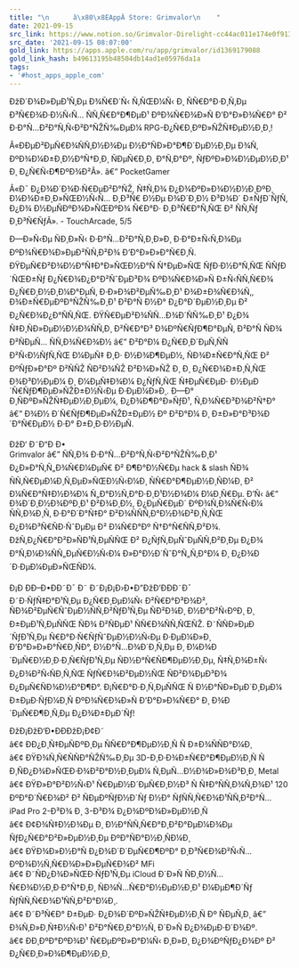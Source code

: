 ```yaml
---
title: "\n      â\x80\x8EAppÂ Store: Grimvalor\n    "
date: 2021-09-15
src_link: https://www.notion.so/Grimvalor-Direlight-cc44ac011e174e0f9137f72bb1084bc2
src_date: '2021-09-15 08:07:00'
gold_link: https://apps.apple.com/ru/app/grimvalor/id1369179088
gold_link_hash: b49613195b48504db14ad1e05976da1a
tags:
- '#host_apps_apple_com'
---
```


ÐžÐ´Ð¾Ð»ÐµÐ¹Ñ‚Ðµ Ð¾Ñ€Ð´Ñ‹ Ñ‚ÑŒÐ¼Ñ‹ Ð¸ ÑÑ€Ð°Ð·Ð¸Ñ‚Ðµ Ð³Ñ€Ð¾Ð·Ð½Ñ‹Ñ… ÑÑ‚Ñ€Ð°Ð¶ÐµÐ¹ ÐºÐ¾Ñ€Ð¾Ð»Ñ Ð’Ð°Ð»Ð¾Ñ€Ð° Ð² Ð·Ð°Ñ…Ð²Ð°Ñ‚Ñ‹Ð²Ð°ÑŽÑ‰ÐµÐ¼ RPG-Ð¿Ñ€Ð¸ÐºÐ»ÑŽÑ‡ÐµÐ½Ð¸Ð¸!  
  
Â«ÐÐµÐ²ÐµÑ€Ð¾ÑÑ‚Ð½Ð¾Ðµ Ð½Ð°ÑÐ»Ð°Ð¶Ð´ÐµÐ½Ð¸Ðµ Ð¾Ñ‚ ÐºÐ¾Ð¼Ð±Ð¸Ð½Ð°Ñ†Ð¸Ð¸ ÑÐµÑ€Ð¸Ð¸ Ð°Ñ‚Ð°Ðº, ÑƒÐºÐ»Ð¾Ð½ÐµÐ½Ð¸Ð¹ Ð¸ Ð¿Ñ€Ñ‹Ð¶ÐºÐ¾Ð²Â». â€” PocketGamer  
  
Â«Ð¯ Ð¿Ð¾Ð´Ð¾Ð·Ñ€ÐµÐ²Ð°ÑŽ, Ñ‡Ñ‚Ð¾ Ð¿Ð¾ÐºÐ»Ð¾Ð½Ð½Ð¸ÐºÐ¸ Ð¼Ð¾Ð±Ð¸Ð»ÑŒÐ½Ñ‹Ñ… Ð¸Ð³Ñ€ Ð½Ðµ Ð¾Ð´Ð¸Ð½ Ð³Ð¾Ð´ Ð±ÑƒÐ´ÑƒÑ‚ Ð¿Ð¾ Ð½ÐµÑÐºÐ¾Ð»ÑŒÐºÐ¾ Ñ€Ð°Ð· Ð¸Ð³Ñ€Ð°Ñ‚ÑŒ Ð² ÑÑ‚Ñƒ Ð¸Ð³Ñ€ÑƒÂ». - TouchArcade, 5/5  
  
Ð—Ð»Ñ‹Ðµ ÑÐ¸Ð»Ñ‹ Ð·Ð°Ñ…Ð²Ð°Ñ‚Ð¸Ð»Ð¸ Ð·Ð°Ð±Ñ‹Ñ‚Ð¾Ðµ ÐºÐ¾Ñ€Ð¾Ð»ÐµÐ²ÑÑ‚Ð²Ð¾ Ð’Ð°Ð»Ð»Ð°Ñ€Ð¸Ñ. ÐŸÐµÑ€Ð²Ð¾Ð½Ð°Ñ‡Ð°Ð»ÑŒÐ½Ð°Ñ Ñ†ÐµÐ»ÑŒ ÑƒÐ·Ð½Ð°Ñ‚ÑŒ ÑÑƒÐ´ÑŒÐ±Ñƒ Ð¿Ñ€Ð¾Ð¿Ð°Ð²ÑˆÐµÐ³Ð¾ ÐºÐ¾Ñ€Ð¾Ð»Ñ Ð±Ñ‹ÑÑ‚Ñ€Ð¾ Ð¿Ñ€Ð¸Ð½Ð¸Ð¼Ð°ÐµÑ‚ Ð·Ð»Ð¾Ð²ÐµÑ‰Ð¸Ð¹ Ð¾Ð±Ð¾Ñ€Ð¾Ñ‚, Ð¾Ð±Ñ€ÐµÐºÐ°ÑŽÑ‰Ð¸Ð¹ Ð²Ð°Ñ Ð½Ð° Ð¿Ð°Ð´ÐµÐ½Ð¸Ðµ Ð² Ð¿Ñ€Ð¾Ð¿Ð°ÑÑ‚ÑŒ. ÐŸÑ€ÐµÐ²Ð¾ÑÑ…Ð¾Ð´ÑÑ‰Ð¸Ð¹ Ð¿Ð¾ Ñ‡Ð¸ÑÐ»ÐµÐ½Ð½Ð¾ÑÑ‚Ð¸ Ð²Ñ€Ð°Ð³ Ð¾ÐºÑ€ÑƒÐ¶Ð°ÐµÑ‚ Ð²Ð°Ñ ÑÐ¾ Ð²ÑÐµÑ… ÑÑ‚Ð¾Ñ€Ð¾Ð½ â€” Ð²Ð°Ð¼ Ð¿Ñ€Ð¸Ð´ÐµÑ‚ÑÑ Ð²Ñ‹Ð½ÑƒÑ‚ÑŒ Ð¼ÐµÑ‡ Ð¸Ð· Ð½Ð¾Ð¶ÐµÐ½, ÑÐ¾Ð±Ñ€Ð°Ñ‚ÑŒ Ð² ÐºÑƒÐ»Ð°Ðº Ð²ÑÑŽ ÑÐ²Ð¾ÑŽ Ð²Ð¾Ð»ÑŽ Ð¸ Ð¸ Ð¿Ñ€Ð¾Ð±Ð¸Ñ‚ÑŒ Ð¾Ð³Ð½ÐµÐ¼ Ð¸ Ð¼ÐµÑ‡Ð¾Ð¼ Ð¿ÑƒÑ‚ÑŒ Ñ‡ÐµÑ€ÐµÐ· Ð½ÐµÐ´Ñ€ÑƒÐ¶ÐµÐ»ÑŽÐ±Ð½Ñ‹Ðµ Ð·ÐµÐ¼Ð»Ð¸. Ð—Ð° Ð¸ÑÐºÐ»ÑŽÑ‡ÐµÐ½Ð¸ÐµÐ¼, Ð¿Ð¾Ð¶Ð°Ð»ÑƒÐ¹, Ñ‚Ð¾Ñ€Ð³Ð¾Ð²Ñ†Ð° â€” Ð¾Ð½ Ð´Ñ€ÑƒÐ¶ÐµÐ»ÑŽÐ±ÐµÐ½ Ðº Ð²Ð°Ð¼ Ð¸ Ð±Ð»Ð°Ð³Ð¾Ð´Ð°Ñ€ÐµÐ½ Ð·Ð° Ð±Ð¸Ð·Ð½ÐµÑ.  
  
ÐžÐ‘ Ð˜Ð“Ð Ð•  
Grimvalor â€” ÑÑ‚Ð¾ Ð·Ð°Ñ…Ð²Ð°Ñ‚Ñ‹Ð²Ð°ÑŽÑ‰Ð¸Ð¹ Ð¿Ð»Ð°Ñ‚Ñ„Ð¾Ñ€Ð¼ÐµÑ€ Ð² Ð¶Ð°Ð½Ñ€Ðµ hack & slash ÑÐ¾ ÑÑ‚Ñ€ÐµÐ¼Ð¸Ñ‚ÐµÐ»ÑŒÐ½Ñ‹Ð¼Ð¸ ÑÑ€Ð°Ð¶ÐµÐ½Ð¸ÑÐ¼Ð¸ Ð² Ð¼Ñ€Ð°Ñ‡Ð½Ð¾Ð¼ Ñ„Ð°Ð½Ñ‚Ð°Ð·Ð¸Ð¹Ð½Ð¾Ð¼ Ð¼Ð¸Ñ€Ðµ. Ð’Ñ‹ â€” Ð¾Ð´Ð¸Ð½Ð¾ÐºÐ¸Ð¹ Ð²Ð¾Ð¸Ð½, Ð¿ÐµÑ€ÐµÐ´ ÐºÐ¾Ñ‚Ð¾Ñ€Ñ‹Ð¼ ÑÑ‚Ð¾Ð¸Ñ‚ Ð·Ð°Ð´Ð°Ñ‡Ð° Ð²Ð¾ÑÑÑ‚Ð°Ð½Ð¾Ð²Ð¸Ñ‚ÑŒ Ð¿Ð¾Ð³Ñ€ÑÐ·ÑˆÐµÐµ Ð² Ð¼Ñ€Ð°Ðº Ñ†Ð°Ñ€ÑÑ‚Ð²Ð¾. ÐžÑ‚Ð¿Ñ€Ð°Ð²Ð»ÑÐ¹Ñ‚ÐµÑÑŒ Ð² Ð¿ÑƒÑ‚ÐµÑˆÐµÑÑ‚Ð²Ð¸Ðµ Ð¿Ð¾ Ð°Ñ‚Ð¼Ð¾ÑÑ„ÐµÑ€Ð½Ñ‹Ð¼ Ð»Ð°Ð½Ð´ÑˆÐ°Ñ„Ñ‚Ð°Ð¼ Ð¸ Ð¿Ð¾Ð´Ð·ÐµÐ¼ÐµÐ»ÑŒÑÐ¼.  
  
Ð¡Ð ÐÐ–Ð•ÐÐ˜Ð¯ Ð˜ Ð˜Ð¡Ð¡Ð›Ð•Ð”ÐžÐ’ÐÐÐ˜Ð¯  
Ð˜Ð·ÑƒÑ‡Ð°Ð¹Ñ‚Ðµ Ð¿Ñ€Ð¸ÐµÐ¼Ñ‹ Ð²Ñ€Ð°Ð³Ð¾Ð², ÑÐ¾Ð²ÐµÑ€ÑˆÐµÐ½ÑÑ‚Ð²ÑƒÐ¹Ñ‚Ðµ ÑÐ²Ð¾Ð¸ Ð½Ð°Ð²Ñ‹ÐºÐ¸ Ð¸ Ð±ÐµÐ¹Ñ‚ÐµÑÑŒ ÑÐ¾ Ð²ÑÐµÐ¹ ÑÑ€Ð¾ÑÑ‚ÑŒÑŽ. Ð˜ÑÑÐ»ÐµÐ´ÑƒÐ¹Ñ‚Ðµ Ñ€Ð°Ð·Ñ€ÑƒÑˆÐµÐ½Ð½Ñ‹Ðµ Ð·ÐµÐ¼Ð»Ð¸ Ð’Ð°Ð»Ð»Ð°Ñ€Ð¸ÑÐ°, Ð½Ð°Ñ…Ð¾Ð´Ð¸Ñ‚Ðµ Ð¸ Ð¼Ð¾Ð´ÐµÑ€Ð½Ð¸Ð·Ð¸Ñ€ÑƒÐ¹Ñ‚Ðµ ÑÐ½Ð°Ñ€ÑÐ¶ÐµÐ½Ð¸Ðµ, Ñ‡Ñ‚Ð¾Ð±Ñ‹ Ð¿Ð¾Ð²Ñ‹ÑÐ¸Ñ‚ÑŒ ÑƒÑ€Ð¾Ð²ÐµÐ½ÑŒ ÑÐ²Ð¾ÐµÐ³Ð¾ Ð¿ÐµÑ€ÑÐ¾Ð½Ð°Ð¶Ð°. Ð¡Ñ€Ð°Ð·Ð¸Ñ‚ÐµÑÑŒ Ñ Ð½Ð°ÑÐ»ÐµÐ´Ð¸ÐµÐ¼ Ð±ÐµÐ·ÑƒÐ¼Ð¸Ñ ÐºÐ¾Ñ€Ð¾Ð»Ñ Ð’Ð°Ð»Ð¾Ñ€Ð° Ð¸ Ð¾Ð´ÐµÑ€Ð¶Ð¸Ñ‚Ðµ Ð¿Ð¾Ð±ÐµÐ´Ñƒ!  
  
ÐžÐ¡ÐžÐ‘Ð•ÐÐÐžÐ¡Ð¢Ð˜  
â€¢ Ð­Ð¿Ð¸Ñ‡ÐµÑÐºÐ¸Ðµ ÑÑ€Ð°Ð¶ÐµÐ½Ð¸Ñ Ñ Ð±Ð¾ÑÑÐ°Ð¼Ð¸  
â€¢ ÐŸÐ¾Ñ‚Ñ€ÑÑÐ°ÑŽÑ‰Ð¸Ðµ 3D-Ð¸Ð·Ð¾Ð±Ñ€Ð°Ð¶ÐµÐ½Ð¸Ñ Ñ Ð¸ÑÐ¿Ð¾Ð»ÑŒÐ·Ð¾Ð²Ð°Ð½Ð¸ÐµÐ¼ Ñ‚ÐµÑ…Ð½Ð¾Ð»Ð¾Ð³Ð¸Ð¸ Metal  
â€¢ ÐŸÐ»Ð°Ð²Ð½Ñ‹Ð¹ Ñ€ÐµÐ½Ð´ÐµÑ€Ð¸Ð½Ð³ Ñ Ñ‡Ð°ÑÑ‚Ð¾Ñ‚Ð¾Ð¹ 120 ÐºÐ°Ð´Ñ€Ð¾Ð² Ð² ÑÐµÐºÑƒÐ½Ð´Ñƒ Ð½Ð° ÑƒÑÑ‚Ñ€Ð¾Ð¹ÑÑ‚Ð²Ð°Ñ… iPad Pro 2-Ð³Ð¾ Ð¸ 3-Ð³Ð¾ Ð¿Ð¾ÐºÐ¾Ð»ÐµÐ½Ð¸Ñ  
â€¢ Ð¢Ð¾Ñ‡Ð½Ð¾Ðµ Ð¸ Ð½Ð°ÑÑ‚Ñ€Ð°Ð¸Ð²Ð°ÐµÐ¼Ð¾Ðµ ÑƒÐ¿Ñ€Ð°Ð²Ð»ÐµÐ½Ð¸Ðµ ÐºÐ°ÑÐ°Ð½Ð¸ÑÐ¼Ð¸  
â€¢ ÐŸÐ¾Ð»Ð½Ð°Ñ Ð¿Ð¾Ð´Ð´ÐµÑ€Ð¶ÐºÐ° Ð¸Ð³Ñ€Ð¾Ð²Ñ‹Ñ… ÐºÐ¾Ð½Ñ‚Ñ€Ð¾Ð»Ð»ÐµÑ€Ð¾Ð² MFi  
â€¢ Ð˜ÑÐ¿Ð¾Ð»ÑŒÐ·ÑƒÐ¹Ñ‚Ðµ iCloud Ð´Ð»Ñ ÑÐ¸Ð½Ñ…Ñ€Ð¾Ð½Ð¸Ð·Ð°Ñ†Ð¸Ð¸ ÑÐ¾Ñ…Ñ€Ð°Ð½ÐµÐ½Ð¸Ð¹ Ð¼ÐµÐ¶Ð´Ñƒ ÑƒÑÑ‚Ñ€Ð¾Ð¹ÑÑ‚Ð²Ð°Ð¼Ð¸.  
â€¢ Ð˜Ð³Ñ€Ð° Ð±ÐµÐ· Ð¿Ð¾Ð´ÐºÐ»ÑŽÑ‡ÐµÐ½Ð¸Ñ Ðº ÑÐµÑ‚Ð¸ â€” Ð¾Ñ‚Ð»Ð¸Ñ‡Ð½Ñ‹Ð¹ Ð²Ð°Ñ€Ð¸Ð°Ð½Ñ‚ Ð´Ð»Ñ Ð¿Ð¾ÐµÐ·Ð´Ð¾Ðº.  
â€¢ ÐÐ¸ÐºÐ°ÐºÐ¾Ð¹ Ñ€ÐµÐºÐ»Ð°Ð¼Ñ‹ Ð¸Ð»Ð¸ Ð¿Ð¾ÐºÑƒÐ¿Ð¾Ðº Ð² Ð¿Ñ€Ð¸Ð»Ð¾Ð¶ÐµÐ½Ð¸Ð¸